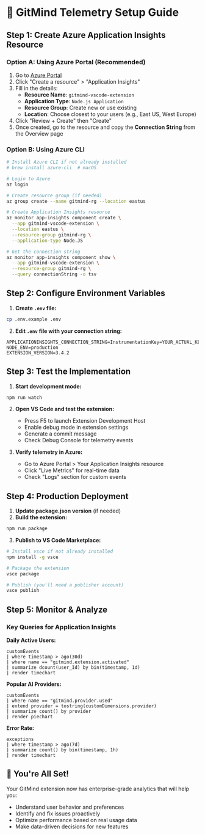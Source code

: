 # 🚀 GitMind Telemetry Setup Guide

## Step 1: Create Azure Application Insights Resource

### Option A: Using Azure Portal (Recommended)

1. Go to [Azure Portal](https://portal.azure.com)
2. Click "Create a resource" > "Application Insights"
3. Fill in the details:
   - **Resource Name**: `gitmind-vscode-extension`
   - **Application Type**: `Node.js Application`
   - **Resource Group**: Create new or use existing
   - **Location**: Choose closest to your users (e.g., East US, West Europe)
4. Click "Review + Create" then "Create"
5. Once created, go to the resource and copy the **Connection String** from the Overview page

### Option B: Using Azure CLI

```bash
# Install Azure CLI if not already installed
# brew install azure-cli  # macOS

# Login to Azure
az login

# Create resource group (if needed)
az group create --name gitmind-rg --location eastus

# Create Application Insights resource
az monitor app-insights component create \
  --app gitmind-vscode-extension \
  --location eastus \
  --resource-group gitmind-rg \
  --application-type Node.JS

# Get the connection string
az monitor app-insights component show \
  --app gitmind-vscode-extension \
  --resource-group gitmind-rg \
  --query connectionString -o tsv
```

## Step 2: Configure Environment Variables

1. **Create `.env` file:**

```bash
cp .env.example .env
```

2. **Edit `.env` file with your connection string:**

```env
APPLICATIONINSIGHTS_CONNECTION_STRING=InstrumentationKey=YOUR_ACTUAL_KEY;IngestionEndpoint=https://YOUR_REGION.in.applicationinsights.azure.com/;LiveEndpoint=https://YOUR_REGION.livediagnostics.monitor.azure.com/
NODE_ENV=production
EXTENSION_VERSION=3.4.2
```

## Step 3: Test the Implementation

1. **Start development mode:**

```bash
npm run watch
```

2. **Open VS Code and test the extension:**

   - Press F5 to launch Extension Development Host
   - Enable debug mode in extension settings
   - Generate a commit message
   - Check Debug Console for telemetry events

3. **Verify telemetry in Azure:**
   - Go to Azure Portal > Your Application Insights resource
   - Click "Live Metrics" for real-time data
   - Check "Logs" section for custom events

## Step 4: Production Deployment

1. **Update package.json version** (if needed)
2. **Build the extension:**

```bash
npm run package
```

3. **Publish to VS Code Marketplace:**

```bash
# Install vsce if not already installed
npm install -g vsce

# Package the extension
vsce package

# Publish (you'll need a publisher account)
vsce publish
```

## Step 5: Monitor & Analyze

### Key Queries for Application Insights

**Daily Active Users:**

```kusto
customEvents
| where timestamp > ago(30d)
| where name == "gitmind.extension.activated"
| summarize dcount(user_Id) by bin(timestamp, 1d)
| render timechart
```

**Popular AI Providers:**

```kusto
customEvents
| where name == "gitmind.provider.used"
| extend provider = tostring(customDimensions.provider)
| summarize count() by provider
| render piechart
```

**Error Rate:**

```kusto
exceptions
| where timestamp > ago(7d)
| summarize count() by bin(timestamp, 1h)
| render timechart
```

## 🎉 You're All Set!

Your GitMind extension now has enterprise-grade analytics that will help you:

- Understand user behavior and preferences
- Identify and fix issues proactively
- Optimize performance based on real usage data
- Make data-driven decisions for new features
